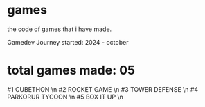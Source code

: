 # games
the code of games that i have made.

Gamedev Journey started: 2024 - october

# total games made: 05
#1 CUBETHON \n
#2 ROCKET GAME \n
#3 TOWER DEFENSE \n
#4 PARKORUR TYCOON \n
#5 BOX IT UP \n
